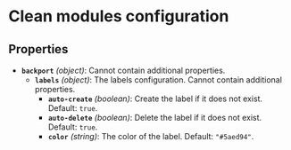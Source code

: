 # Clean modules configuration

## Properties

- **`backport`** _(object)_: Cannot contain additional properties.
  - **`labels`** _(object)_: The labels configuration. Cannot contain additional properties.
    - **`auto-create`** _(boolean)_: Create the label if it does not exist. Default: `true`.
    - **`auto-delete`** _(boolean)_: Delete the label if it does not exist. Default: `true`.
    - **`color`** _(string)_: The color of the label. Default: `"#5aed94"`.

